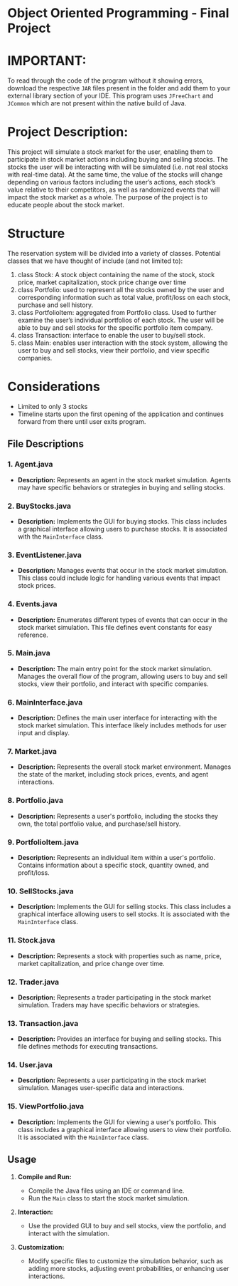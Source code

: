 # Object Oriented Programming - Final Project

# IMPORTANT:
  To read through the code of the program without it showing errors, download the respective `JAR` files 
  present in the folder and add them to your external library section of your IDE. This program uses
  `JFreeChart` and `JCommon` which are not present within the native build of Java. 

# Project Description:
  This project will simulate a stock market for the user, enabling them to participate in stock
  market actions including buying and selling stocks. The stocks the user will be interacting with
  will be simulated (i.e. not real stocks with real-time data). At the same time, the value of the
  stocks will change depending on various factors including the user’s actions, each stock’s value
  relative to their competitors, as well as randomized events that will impact the stock market as a
  whole. The purpose of the project is to educate people about the stock market.
# Structure
  The reservation system will be divided into a variety of classes. Potential classes that we have
  thought of include (and not limited to):
  1) class Stock: A stock object containing the name of the stock, stock price, market
  capitalization, stock price change over time
  2) class Portfolio: used to represent all the stocks owned by the user and corresponding
  information such as total value, profit/loss on each stock, purchase and sell history.
  3) class PortfolioItem: aggregated from Portfolio class. Used to further examine the user’s
  individual portfolios of each stock. The user will be able to buy and sell stocks for the specific
  portfolio item company.
  4) class Transaction: interface to enable the user to buy/sell stock.
  5) class Main: enables user interaction with the stock system, allowing the user to buy and sell
  stocks, view their portfolio, and view specific companies.
# Considerations
  - Limited to only 3 stocks
  - Timeline starts upon the first opening of the application and continues forward from there
    until user exits program.

## File Descriptions

### 1. Agent.java
- **Description:** Represents an agent in the stock market simulation. Agents may have specific behaviors or strategies in buying and selling stocks.

### 2. BuyStocks.java
- **Description:** Implements the GUI for buying stocks. This class includes a graphical interface allowing users to purchase stocks. It is associated with the `MainInterface` class.

### 3. EventListener.java
- **Description:** Manages events that occur in the stock market simulation. This class could include logic for handling various events that impact stock prices.

### 4. Events.java
- **Description:** Enumerates different types of events that can occur in the stock market simulation. This file defines event constants for easy reference.

### 5. Main.java
- **Description:** The main entry point for the stock market simulation. Manages the overall flow of the program, allowing users to buy and sell stocks, view their portfolio, and interact with specific companies.

### 6. MainInterface.java
- **Description:** Defines the main user interface for interacting with the stock market simulation. This interface likely includes methods for user input and display.

### 7. Market.java
- **Description:** Represents the overall stock market environment. Manages the state of the market, including stock prices, events, and agent interactions.

### 8. Portfolio.java
- **Description:** Represents a user's portfolio, including the stocks they own, the total portfolio value, and purchase/sell history.

### 9. PortfolioItem.java
- **Description:** Represents an individual item within a user's portfolio. Contains information about a specific stock, quantity owned, and profit/loss.

### 10. SellStocks.java
- **Description:** Implements the GUI for selling stocks. This class includes a graphical interface allowing users to sell stocks. It is associated with the `MainInterface` class.

### 11. Stock.java
- **Description:** Represents a stock with properties such as name, price, market capitalization, and price change over time.

### 12. Trader.java
- **Description:** Represents a trader participating in the stock market simulation. Traders may have specific behaviors or strategies.

### 13. Transaction.java
- **Description:** Provides an interface for buying and selling stocks. This file defines methods for executing transactions.

### 14. User.java
- **Description:** Represents a user participating in the stock market simulation. Manages user-specific data and interactions.

### 15. ViewPortfolio.java
- **Description:** Implements the GUI for viewing a user's portfolio. This class includes a graphical interface allowing users to view their portfolio. It is associated with the `MainInterface` class.

## Usage

1. **Compile and Run:**
   - Compile the Java files using an IDE or command line.
   - Run the `Main` class to start the stock market simulation.

2. **Interaction:**
   - Use the provided GUI to buy and sell stocks, view the portfolio, and interact with the simulation.

3. **Customization:**
   - Modify specific files to customize the simulation behavior, such as adding more stocks, adjusting event probabilities, or enhancing user interactions.
